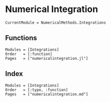 # Numerical Integration

```@meta
CurrentModule = NumericalMethods.Integrations
```

## Functions
```@autodocs
Modules = [Integrations]
Order   = [:function]
Pages   = ["numericalintegration.jl"]
```

## Index
```@index
Modules = [Integrations]
Order   = [:type, :function]
Pages   = ["numericalintegration.md"]
```
